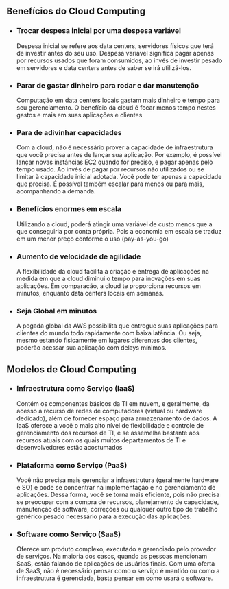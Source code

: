 ## Benefícios do Cloud Computing

 - ### Trocar despesa inicial por uma despesa variável
	 Despesa inicial se refere aos data centers, servidores físicos que terá de investir antes do seu uso. Despesa variável significa pagar apenas por recursos usados que foram consumidos, ao invés de investir pesado em servidores e data centers antes de saber se irá utilizá-los.
 
- ### Parar de gastar dinheiro para rodar e dar manutenção
	Computação em data centers locais gastam mais dinheiro e tempo para seu gerenciamento. O benefício da cloud é focar menos tempo nestes gastos e mais em suas aplicações e clientes

- ### Para de adivinhar capacidades
	Com a cloud, não é necessário prover a capacidade de infraestrutura que você precisa antes de lançar sua aplicação.
	Por exemplo, é possível lançar novas instâncias EC2 quando for preciso, e pagar apenas pelo tempo usado. Ao invés de pagar por recursos não utilizados ou se limitar à capacidade inicial adotada. Você pode ter apenas a capacidade que precisa. É possível também escalar para menos ou para mais, acompanhando a demanda.

- ### Benefícios enormes em escala
	Utilizando a cloud, poderá atingir uma variável de custo menos que a que conseguiria por conta própria. Pois a economia em escala se traduz em um menor preço conforme o uso (pay-as-you-go)

- ### Aumento de velocidade de agilidade
	A flexibilidade da cloud facilita a criação e entrega de aplicações na medida em que a cloud diminui o tempo para inovações em suas aplicações. Em comparação, a cloud te proporciona recursos em minutos, enquanto data centers locais em semanas.

- ### Seja Global em minutos
	A pegada global da AWS possibilita que entregue suas aplicações para clientes do mundo todo rapidamente com baixa latência. Ou seja, mesmo estando fisicamente em lugares diferentes dos clientes, poderão acessar sua aplicação com delays mínimos.


## Modelos de Cloud Computing

- ### Infraestrutura como Serviço (IaaS)
	Contém os componentes básicos da TI em nuvem, e geralmente, da acesso a recurso de redes de computadores (virtual ou hardware dedicado), além de fornecer espaço para armazenamento de dados.
	A IaaS oferece a você o mais alto nível de flexibilidade e controle de gerenciamento dos recursos de TI, e se assemelha bastante aos recursos atuais com os quais muitos departamentos de TI e desenvolvedores estão acostumados

- ### Plataforma como Serviço (PaaS)
	Você não precisa mais gerenciar a infraestrutura (geralmente hardware e SO) e pode se concentrar na implementação e no gerenciamento de aplicações. Dessa forma, você se torna mais eficiente, pois não precisa se preocupar com a compra de recursos, planejamento de capacidade, manutenção de software, correções ou qualquer outro tipo de trabalho genérico pesado necessário para a execução das aplicações.

- ### Software como Serviço (SaaS)
	Oferece um produto complexo, executado e gerenciado pelo provedor de serviços. Na maioria dos casos, quando as pessoas mencionam SaaS, estão falando de aplicações de usuários finais.
	Com uma oferta de SaaS, não é necessário pensar como o serviço é mantido ou como a infraestrutura é gerenciada, basta pensar em como usará o software.



